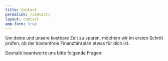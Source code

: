 ```yaml
---
title: Contact
permalink: /contact/
layout: contact
amp-form: true
---
```


Um deine und unsere kostbare Zeit zu sparen, möchten wir im ersten Schritt prüfen,
ob der kostenfreie Finanzfahrplan etwas für dich ist.

Deshalb beantworte uns bitte folgende Fragen:
